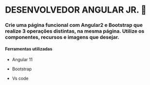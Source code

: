 # DESENVOLVEDOR ANGULAR JR. :articulated_lorry:



### Crie uma página funcional com Angular2 e Bootstrap que realize 3 operações distintas, na mesma página. Utilize os componentes, recursos e imagens que desejar.

#### Ferramentas utilizadas

- Angular 11

- Bootstrap

- Vs code

  

